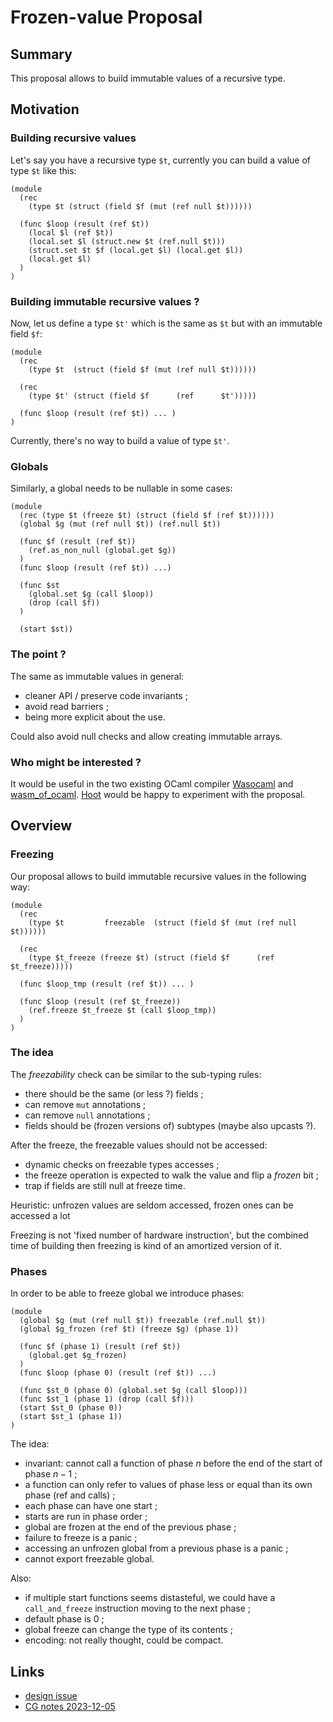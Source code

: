 # Frozen-value Proposal

## Summary

This proposal allows to build immutable values of a recursive type.


## Motivation

### Building recursive values

Let's say you have a recursive type `$t`, currently you can build a value of type `$t` like this:

```wat
(module
  (rec
    (type $t (struct (field $f (mut (ref null $t))))))

  (func $loop (result (ref $t))
    (local $l (ref $t))
    (local.set $l (struct.new $t (ref.null $t)))
    (struct.set $t $f (local.get $l) (local.get $l))
    (local.get $l)
  )
)
```

### Building immutable recursive values ?

Now, let us define a type `$t'` which is the same as `$t` but with an immutable field `$f`:

```wat
(module
  (rec
    (type $t  (struct (field $f (mut (ref null $t))))))

  (rec
    (type $t' (struct (field $f      (ref      $t')))))

  (func $loop (result (ref $t)) ... )
)
```

Currently, there's no way to build a value of type `$t'`.

### Globals

Similarly, a global needs to be nullable in some cases:

```wat
(module
  (rec (type $t (freeze $t) (struct (field $f (ref $t))))))
  (global $g (mut (ref null $t)) (ref.null $t))

  (func $f (result (ref $t))
    (ref.as_non_null (global.get $g))
  )
  (func $loop (result (ref $t)) ...)

  (func $st
    (global.set $g (call $loop))
    (drop (call $f))
  )

  (start $st))
```

### The point ?

The same as immutable values in general:
- cleaner API / preserve code invariants ;
- avoid read barriers ;
- being more explicit about the use.

Could also avoid null checks and allow creating immutable arrays.

### Who might be interested ?

It would be useful in the two existing OCaml compiler [Wasocaml](https://github.com/OCamlPro/wasocaml) and [wasm_of_ocaml](https://github.com/ocaml-wasm/wasm_of_ocaml). [Hoot](https://gitlab.com/spritely/guile-hoot/) would be happy to experiment with the proposal.

## Overview

### Freezing

Our proposal allows to build immutable recursive values in the following way:

```wat
(module
  (rec
    (type $t         freezable  (struct (field $f (mut (ref null $t))))))

  (rec
    (type $t_freeze (freeze $t) (struct (field $f      (ref      $t_freeze)))))

  (func $loop_tmp (result (ref $t)) ... )

  (func $loop (result (ref $t_freeze))
    (ref.freeze $t_freeze $t (call $loop_tmp))
  )
)
```

### The idea

The *freezability* check can be similar to the sub-typing rules:
  - there should be the same (or less ?) fields ;
  - can remove `mut` annotations ;
  - can remove `null` annotations ;
  - fields should be (frozen versions of) subtypes (maybe also upcasts ?).

After the freeze, the freezable values should not be accessed:
  - dynamic checks on freezable types accesses ;
  - the freeze operation is expected to walk the value and flip a *frozen* bit ;
  - trap if fields are still null at freeze time.
  
Heuristic: unfrozen values are seldom accessed, frozen ones can be accessed a lot

Freezing is not 'fixed number of hardware instruction', but the combined time of building then freezing is kind of an amortized version of it.


### Phases

In order to be able to freeze global we introduce phases:

```wat
(module
  (global $g (mut (ref null $t)) freezable (ref.null $t))
  (global $g_frozen (ref $t) (freeze $g) (phase 1))

  (func $f (phase 1) (result (ref $t))
    (global.get $g_frozen)
  )
  (func $loop (phase 0) (result (ref $t)) ...)

  (func $st_0 (phase 0) (global.set $g (call $loop)))
  (func $st_1 (phase 1) (drop (call $f)))
  (start $st_0 (phase 0))
  (start $st_1 (phase 1))
)
```

The idea:

- invariant: cannot call a function of phase $n$ before the end of the start of phase $n-1$ ;
- a function can only refer to values of phase less or equal than its own phase (ref and calls) ;
- each phase can have one start ;
- starts are run in phase order ;
- global are frozen at the end of the previous phase ;
-  failure to freeze is a panic ;
- accessing an unfrozen global from a previous phase is a panic ;
- cannot export freezable global.

Also:

- if multiple start functions seems distasteful, we could have a `call_and_freeze` instruction moving to the next phase ;
- default phase is 0 ;
- global freeze can change the type of its contents ;
- encoding: not really thought, could be compact.

## Links

- [design issue](https://github.com/WebAssembly/design/issues/1493)
- [CG notes 2023-12-05](https://github.com/WebAssembly/meetings/blob/main/main/2023/CG-12-05.md#frozen-proposal)
